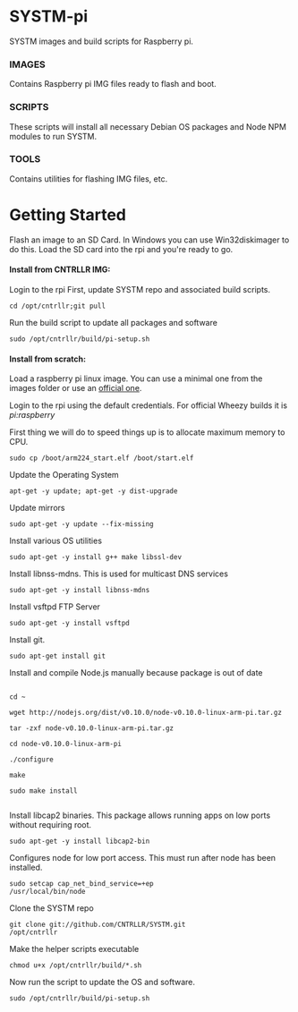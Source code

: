 SYSTM-pi
=======

SYSTM images and build scripts for Raspberry pi.

<h3>IMAGES</h3>
Contains Raspberry pi IMG files ready to flash and boot.

<h3>SCRIPTS</h3>
These scripts will install all necessary Debian OS packages and Node NPM modules to run SYSTM.

<h3>TOOLS</h3>
Contains utilities for flashing IMG files, etc.

<h1>Getting Started</h1>

Flash an image to an SD Card. In Windows you can use Win32diskimager to do this. Load the SD card into the rpi and you're ready to go.

<h4>Install from CNTRLLR IMG:</h4>
Login to the rpi
First, update SYSTM repo and associated build scripts.

<code>cd /opt/cntrllr;git pull</code>

Run the build script to update all packages and software

<code>sudo /opt/cntrllr/build/pi-setup.sh</code>

<h4>Install from scratch:</h4>
Load a raspberry pi linux image. You can use a minimal one from the images folder or use an <a href="http://www.raspberrypi.org/downloads">official one</a>. 

Login to the rpi using the default credentials. For official Wheezy builds it is <i>pi:raspberry</i>

First thing we will do to speed things up is to allocate maximum memory to CPU.

<code>sudo cp /boot/arm224_start.elf /boot/start.elf</code>

Update the Operating System

<code>apt-get -y update; apt-get -y dist-upgrade</code>

Update mirrors

<code>sudo apt-get -y update --fix-missing</code>

Install various OS utilities

<code>sudo apt-get -y install g++ make libssl-dev</code>

Install libnss-mdns. This is used for multicast DNS services

<code>sudo apt-get -y install libnss-mdns</code>

Install vsftpd FTP Server

<code>sudo apt-get -y install vsftpd</code>

Install git.

<code>sudo apt-get install git</code>

Install and compile Node.js manually because package is out of date

<code>
cd ~<br/>
wget http://nodejs.org/dist/v0.10.0/node-v0.10.0-linux-arm-pi.tar.gz<br/>
tar -zxf node-v0.10.0-linux-arm-pi.tar.gz<br/>
cd node-v0.10.0-linux-arm-pi<br/>
./configure<br/>
make<br/>
sudo make install<br/>
</code>

Install libcap2 binaries. This package allows running apps on low ports without requiring root.

<code>sudo apt-get -y install libcap2-bin</code>

Configures node for low port access. This must run after node has been installed.

<code>sudo setcap cap_net_bind_service=+ep /usr/local/bin/node</code>

Clone the SYSTM repo

<code>git clone git://github.com/CNTRLLR/SYSTM.git /opt/cntrllr</code>

Make the helper scripts executable

<code>chmod u+x /opt/cntrllr/build/*.sh</code>

Now run the script to update the OS and software.

<code>sudo /opt/cntrllr/build/pi-setup.sh</code>
